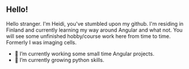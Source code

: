 ## Hello!

Hello stranger. I'm Heidi, you've stumbled upon my github. I'm residing in Finland and currently learning my way around Angular and what not. You will see some unfinished hobby/course work here from time to time. Formerly I was imaging cells.

- 🔭 I’m currently working some small time Angular projects.
- 🌱 I’m currently growing python skills.